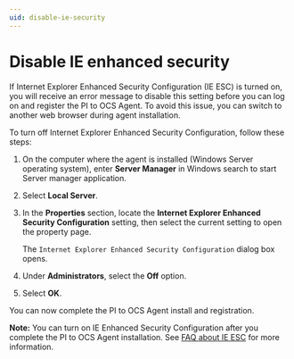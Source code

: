 ```yaml
---
uid: disable-ie-security
---
```


# Disable IE enhanced security

If Internet Explorer Enhanced Security Configuration (IE ESC) is turned on, you will receive an error message to disable this setting before you can log on and register the PI to OCS Agent. To avoid this issue, you can switch to another web browser during agent installation.

To turn off Internet Explorer Enhanced Security Configuration, follow these steps:

1. On the computer where the agent is installed (Windows Server operating system), enter **Server Manager** in Windows search to start Server manager application.

1. Select **Local Server**.

1. In the **Properties** section, locate the **Internet Explorer Enhanced Security Configuration** setting, then select the current setting to open the property page.
 
   The `Internet Explorer Enhanced Security Configuration` dialog box opens. 

1. Under **Administrators**, select the **Off** option.

1. Select **OK**.

You can now complete the PI to OCS Agent install and registration.

**Note:** You can turn on IE Enhanced Security Configuration after you complete the PI to OCS Agent installation. See [FAQ about IE ESC](https://docs.microsoft.com/en-us/troubleshoot/developer/browsers/security-privacy/enhanced-security-configuration-faq) for more information.
